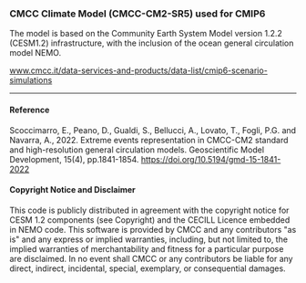 ### CMCC Climate Model (CMCC-CM2-SR5) used for CMIP6

The model is based on the Community Earth System Model version 1.2.2 (CESM1.2) infrastructure, with the inclusion of the ocean general circulation model NEMO.

www.cmcc.it/data-services-and-products/data-list/cmip6-scenario-simulations

---

#### Reference
Scoccimarro, E., Peano, D., Gualdi, S., Bellucci, A., Lovato, T., Fogli, P.G. and Navarra, A., 2022. Extreme events representation in CMCC-CM2 standard and high-resolution general circulation models. Geoscientific Model Development, 15(4), pp.1841-1854. https://doi.org/10.5194/gmd-15-1841-2022

#### Copyright Notice and Disclaimer

This code is publicly distributed in agreement with the copyright notice for CESM 1.2 components (see Copyright) and the CECILL Licence embedded in NEMO code.
This software is provided by CMCC and any contributors "as is" and any express or implied warranties, including, but not limited to, the implied warranties of merchantability and fitness for a particular purpose are disclaimed. In no event shall CMCC or any contributors be liable for any direct, indirect, incidental, special, exemplary, or consequential damages.
